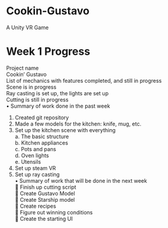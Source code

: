 # Cookin-Gustavo
A Unity VR Game
# Week 1 Progress
Project name <br />
Cookin’ Gustavo <br />
List of mechanics with features completed, and still in progress <br />
Scene is in progress <br />
Ray casting is set up, the lights are set up <br />
Cutting is still in progress <br />
•	Summary of work done in the past week  
1.	Created git repository<br />
2.	Made a few models for the kitchen: knife, mug, etc.<br />
3.	Set up the kitchen scene with everything<br />
a.	The basic structure<br />
b.	Kitchen appliances<br />
c.	Pots and pans<br />
d.	Oven lights<br />
e.	Utensils<br />
4.	Set up steam VR<br />
5.	Set up ray casting  
•	Summary of work that will be done in the next week  
	Finish up cutting script<br />
	Create Gustavo Model<br />
	Create Starship model  
	Create recipes  
	Figure out winning conditions  
	Create the starting UI  

